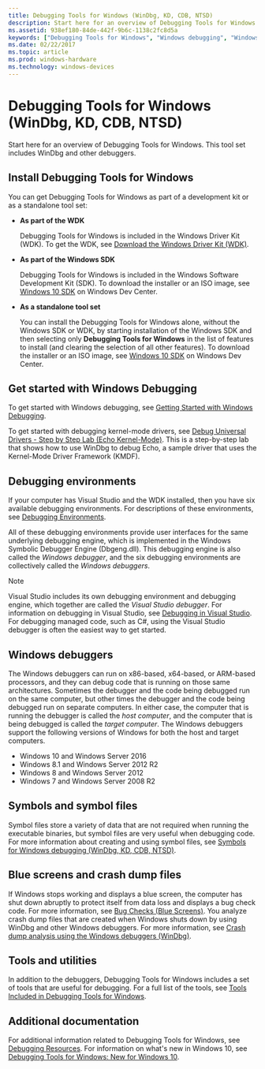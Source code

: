 ```yaml
---
title: Debugging Tools for Windows (WinDbg, KD, CDB, NTSD)
description: Start here for an overview of Debugging Tools for Windows. This tool set includes WinDbg and other debuggers.
ms.assetid: 938ef180-84de-442f-9b6c-1138c2fc8d5a
keywords: ["Debugging Tools for Windows", "Windows debugging", "Windows Debugger", "Kernel debugging", "Kernel debugger", "WinDbg"]
ms.date: 02/22/2017
ms.topic: article
ms.prod: windows-hardware
ms.technology: windows-devices
---
```


# Debugging Tools for Windows (WinDbg, KD, CDB, NTSD)

Start here for an overview of Debugging Tools for Windows. This tool set includes WinDbg and other debuggers.


## <span id="3_ways_to_get_Debugging_Tools_for_Windows"></span><span id="3_ways_to_get_debugging_tools_for_windows"></span><span id="3_WAYS_TO_GET_DEBUGGING_TOOLS_FOR_WINDOWS"></span>Install Debugging Tools for Windows

You can get Debugging Tools for Windows as part of a development kit or as a standalone tool set:

-   **As part of the WDK**

    Debugging Tools for Windows is included in the Windows Driver Kit (WDK). To get the WDK, see [Download the Windows Driver Kit (WDK)](https://docs.microsoft.com/windows-hardware/drivers/download-the-wdk).


-   **As part of the Windows SDK**

    Debugging Tools for Windows is included in the Windows Software Development Kit (SDK). To download the installer or an ISO image, see [Windows 10 SDK](https://developer.microsoft.com/windows/downloads/windows-10-sdk) on Windows Dev Center.


-   **As a standalone tool set**

    You can install the Debugging Tools for Windows alone, without the Windows SDK or WDK, by starting installation of the Windows SDK and then selecting only **Debugging Tools for Windows** in the list of features to install (and clearing the selection of all other features). To download the installer or an ISO image, see [Windows 10 SDK](https://developer.microsoft.com/windows/downloads/windows-10-sdk) on Windows Dev Center.


## <span id="Getting_Started_with_Windows_Debugging"></span><span id="getting_started_with_windows_debugging"></span><span id="GETTING_STARTED_WITH_WINDOWS_DEBUGGING"></span>Get started with Windows Debugging

To get started with Windows debugging, see [Getting Started with Windows Debugging](getting-started-with-windows-debugging.md).

To get started with debugging kernel-mode drivers, see [Debug Universal Drivers - Step by Step Lab (Echo Kernel-Mode)](debug-universal-drivers---step-by-step-lab--echo-kernel-mode-.md). This is a step-by-step lab that shows how to use WinDbg to debug Echo, a sample driver that uses the Kernel-Mode Driver Framework (KMDF).


## <span id="Debugging_environments"></span><span id="debugging_environments"></span><span id="DEBUGGING_ENVIRONMENTS"></span>Debugging environments

If your computer has Visual Studio and the WDK installed, then you have six available debugging environments. For descriptions of these environments, see [Debugging Environments](debuggers-in-the-debugging-tools-for-windows-package.md).

All of these debugging environments provide user interfaces for the same underlying debugging engine, which is implemented in the Windows Symbolic Debugger Engine (Dbgeng.dll). This debugging engine is also called the *Windows debugger*, and the six debugging environments are collectively called the *Windows debuggers*.

> [!NOTE]
> Visual Studio includes its own debugging environment and debugging engine, which together are called the *Visual Studio debugger*. For information on debugging in Visual Studio, see [Debugging in Visual Studio](https://docs.microsoft.com/en-us/visualstudio/debugger/). For debugging managed code, such as C#, using the Visual Studio debugger is often the easiest way to get started.


## <span id="Windows_debuggers"></span><span id="windows_debuggers"></span><span id="WINDOWS_DEBUGGERS"></span>Windows debuggers

The Windows debuggers can run on x86-based, x64-based, or ARM-based processors, and they can debug code that is running on those same architectures. Sometimes the debugger and the code being debugged run on the same computer, but other times the debugger and the code being debugged run on separate computers. In either case, the computer that is running the debugger is called the *host computer*, and the computer that is being debugged is called the *target computer*. The Windows debuggers support the following versions of Windows for both the host and target computers.

-   Windows 10 and Windows Server 2016
-   Windows 8.1 and Windows Server 2012 R2
-   Windows 8 and Windows Server 2012
-   Windows 7 and Windows Server 2008 R2


## <span id="Symbols_and_Symbol_Files"></span><span id="symbols_and_symbol_files"></span><span id="SYMBOLS_AND_SYMBOL_FILES"></span>Symbols and symbol files

Symbol files store a variety of data that are not required when running the executable binaries, but symbol files are very useful when debugging code. For more information about creating and using symbol files, see [Symbols for Windows debugging (WinDbg, KD, CDB, NTSD)](symbols.md).


## <span id="Blue_Screens_and_crash_dump_files"></span><span id="blue_screens_and_crash_dump_files"></span><span id="BLUE_SCREENS_AND_CRASH_DUMP_FILES"></span>Blue screens and crash dump files

If Windows stops working and displays a blue screen, the computer has shut down abruptly to protect itself from data loss and displays a bug check code. For more information, see [Bug Checks (Blue Screens)](bug-checks--blue-screens-.md). You analyze crash dump files that are created when Windows shuts down by using WinDbg and other Windows debuggers. For more information, see [Crash dump analysis using the Windows debuggers (WinDbg)](crash-dump-files.md).


## <span id="Tools_and_utilities"></span><span id="tools_and_utilities"></span><span id="TOOLS_AND_UTILITIES"></span>Tools and utilities

In addition to the debuggers, Debugging Tools for Windows includes a set of tools that are useful for debugging. For a full list of the tools, see [Tools Included in Debugging Tools for Windows](extra-tools.md).


## <span id="Additional_documentation"></span><span id="additional_documentation"></span><span id="ADDITIONAL_DOCUMENTATION"></span>Additional documentation

For additional information related to Debugging Tools for Windows, see [Debugging Resources](debugging-resources.md). For information on what's new in Windows 10, see [Debugging Tools for Windows: New for Windows 10](debugging-tools-for-windows--new-for-windows-10.md).
